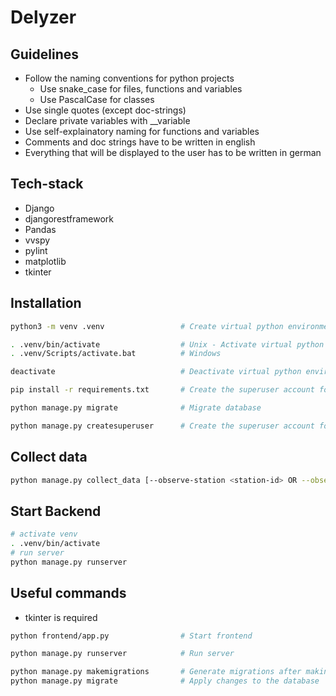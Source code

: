 # Delyzer

## Guidelines

- Follow the naming conventions for python projects
    - Use snake_case for files, functions and variables
    - Use PascalCase for classes
- Use single quotes (except doc-strings)
- Declare private variables with __variable
- Use self-explainatory naming for functions and variables
- Comments and doc strings have to be written in english
- Everything that will be displayed to the user has to be written in german

## Tech-stack

- Django
- djangorestframework
- Pandas
- vvspy
- pylint
- matplotlib
- tkinter

## Installation

```bash
python3 -m venv .venv                 # Create virtual python environment
```
```bash
. .venv/bin/activate                  # Unix - Activate virtual python environment
. .venv/Scripts/activate.bat          # Windows

deactivate                            # Deactivate virtual python environment
```
```bash
pip install -r requirements.txt       # Create the superuser account for /admin login
```
```bash
python manage.py migrate              # Migrate database
```
```bash
python manage.py createsuperuser      # Create the superuser account for /admin login
```

## Collect data

```bash
python manage.py collect_data [--observe-station <station-id> OR --observe-line <line-name>] --clear <true|false>
```

## Start Backend
```bash
# activate venv
. .venv/bin/activate
# run server
python manage.py runserver
```


## Useful commands
- tkinter is required

```bash
python frontend/app.py                # Start frontend
```
```bash
python manage.py runserver            # Run server 
```
```bash
python manage.py makemigrations       # Generate migrations after making changes on models
python manage.py migrate              # Apply changes to the database
```

